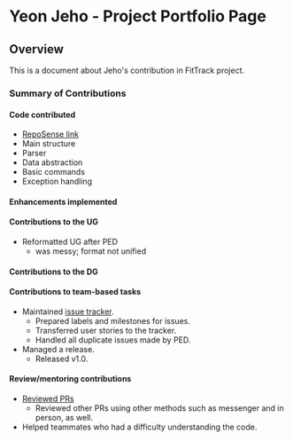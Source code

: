 # Yeon Jeho - Project Portfolio Page

## Overview
This is a document about Jeho's contribution in FitTrack project.

### Summary of Contributions

#### Code contributed
* [RepoSense link](https://nus-cs2113-ay2324s1.github.io/tp-dashboard/?search=w12-4&sort=groupTitle&sortWithin=title&timeframe=commit&mergegroup=&groupSelect=groupByRepos&breakdown=true&checkedFileTypes=docs~functional-code~test-code&since=2023-09-22&tabOpen=true&tabType=authorship&tabAuthor=ICubE-&tabRepo=AY2324S1-CS2113-W12-4%2Ftp%5Bmaster%5D&authorshipIsMergeGroup=false&authorshipFileTypes=docs~functional-code~test-code&authorshipIsBinaryFileTypeChecked=false&authorshipIsIgnoredFilesChecked=false)
* Main structure
* Parser
* Data abstraction
* Basic commands
* Exception handling

#### Enhancements implemented

#### Contributions to the UG
* Reformatted UG after PED
  * was messy; format not unified

#### Contributions to the DG

#### Contributions to team-based tasks
* Maintained [issue tracker](https://github.com/AY2324S1-CS2113-W12-4/tp/issues).
  * Prepared labels and milestones for issues.
  * Transferred user stories to the tracker.
  * Handled all duplicate issues made by PED.
* Managed a release.
  * Released v1.0.

#### Review/mentoring contributions
* [Reviewed PRs](https://github.com/AY2324S1-CS2113-W12-4/tp/pulls?q=is%3Apr+is%3Aclosed+reviewed-by%3AICubE-)
  * Reviewed other PRs using other methods such as messenger and in person, as well.
* Helped teammates who had a difficulty understanding the code.
